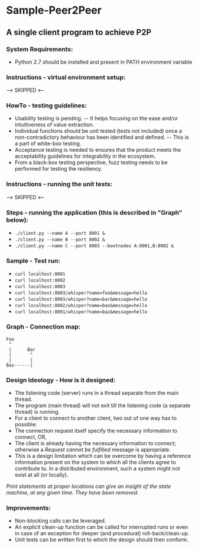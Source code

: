 # Sample-Peer2Peer
## A single client program to achieve P2P


### System Requirements:
- Python 2.7 should be installed and present in PATH environment variable

### Instructions - virtual environment setup:
--> SKIPPED <--

### HowTo - testing guidelines:
- Usability testing is pending.
-- It helps focusing on the ease and/or intuitiveness of value extraction.
- Individual functions should be unit tested (tests not included) once a non-contradictory behaviour has been identified and defined.
-- This is a part of white-box testing.
- Acceptance testing is needed to ensures that the product meets the acceptability guidelines for integrability in the ecosystem.
- From a black-box testing perspective, fuzz testing needs to be performed for testing the resiliency.

### Instructions - running the unit tests:
--> SKIPPED <--

### Steps - running the application (this is described in "Graph" below):
- `./client.py --name A --port 8001 &`
- `./client.py --name B --port 8002 &`
- `./client.py --name C --port 8003 --bootnodes A:8001,B:8002 &`

### Sample - Test run:
- `curl localhost:8001`
- `curl localhost:8002`
- `curl localhost:8003`
- `curl localhost:8003/whisper?name=foo&message=hello`
- `curl localhost:8003/whisper?name=bar&message=hello`
- `curl localhost:8002/whisper?name=baz&message=hello`
- `curl localhost:8001/whisper?name=baz&message=hello`


### Graph - Connection map:
```
Foo
 ^
 |      Bar
 |       ^
 |       |
Baz------|
```

### Design Ideology - How is it designed:
- The listening code (server) runs in a thread separate from the main thread.
- The program (main thread) will not exit till the listening code (a separate thread) is running.
- For a client to connect to another client, two out of one way has to possible:
- The connection request itself specify the necessary information to connect, OR,
- The client is already having the necessary information to connect; otherwise a _Request cannot be fulfilled_ message is appropriate.
- This is a design limitation which can be overcome by having a reference information present on the system to which all the clients agree to contribute to. In a distributed environment, such a system might not exist at all (or locally).

_Print statements at proper locations can give an insight of the state machine, at any given time. They have been removed._

### Improvements:
- Non-blocking calls can be leveraged.
- An explicit clean-up function can be called for interrupted runs or even in case of an exception for deeper (and procedural) roll-back/clean-up.
- Unit tests can be written first to which the design should then conform.

